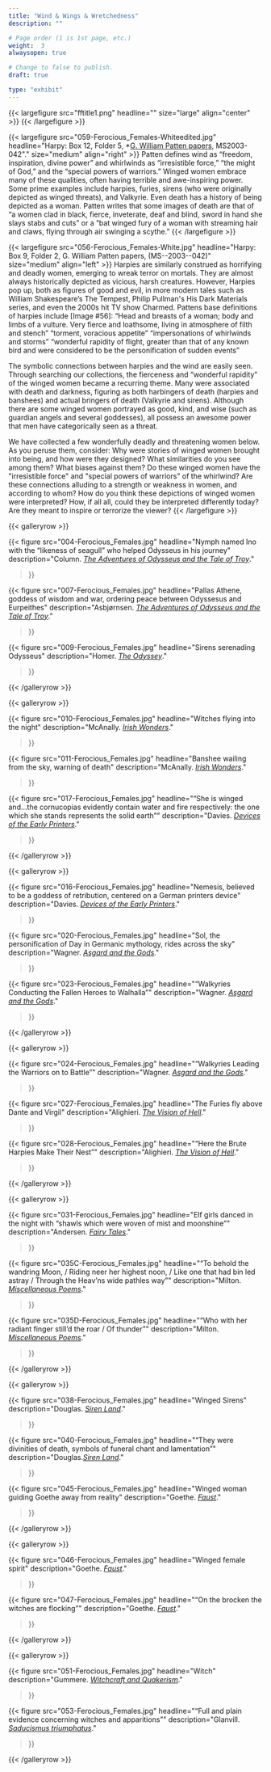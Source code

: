 ```yaml
---
title: "Wind & Wings & Wretchedness"
description: ""

# Page order (1 is 1st page, etc.)
weight:  3
alwaysopen: true

# Change to false to publish.
draft: true

type: "exhibit"
---
```


{{< largefigure src="fftitle1.png"
                headline=""
                size="large" align="center" >}}
{{< /largefigure >}}

{{< largefigure src="059-Ferocious_Females-Whiteedited.jpg"
                headline="Harpy: Box 12, Folder 5, *[G. William Patten papers,](https://bc-primo.hosted.exlibrisgroup.com/permalink/f/l6ucgu/ALMA-BC21323320790001021) MS2003-042"."
                size="medium"
				align="right" >}}
Patten defines wind as “freedom, inspiration, divine power” and whirlwinds as “irresistible force,” “the might of God,” and the “special powers of warriors.” Winged women embrace many of these qualities, often having terrible and awe-inspiring power. Some prime examples include harpies, furies, sirens (who were originally depicted as winged threats), and Valkyrie. Even death has a history of being depicted as a woman. Patten writes that some images of death are that of “a women clad in black, fierce, inveterate, deaf and blind, sword in hand she slays stabs and cuts” or a “bat winged fury of a woman with streaming hair and claws, flying through air swinging a scythe.”
{{< /largefigure >}}

{{< largefigure src="056-Ferocious_Females-White.jpg"
                headline="Harpy: Box 9, Folder 2, G. William Patten papers, (MS--2003--042)"
                size="medium"
                align="left" >}}
Harpies are similarly construed as horrifying and deadly women, emerging to wreak terror on mortals. They are almost always historically depicted as vicious, harsh creatures. However, Harpies pop up, both as figures of good and evil, in more modern tales such as William Shakespeare’s The Tempest, Philip Pullman's His Dark Materials series, and even the 2000s hit TV show Charmed. Pattens base definitions of harpies include [Image #56]: 
“Head and breasts of a woman; body and limbs of a vulture. Very fierce and loathsome, living in atmosphere of filth and stench” 
“torment, voracious appetite” 
“impersonations of whirlwinds and storms”
“wonderful rapidity of flight, greater than that of any known bird and were considered to be the personification of sudden events”

The symbolic connections between harpies and the wind are easily seen. Through searching our collections, the fierceness and “wonderful rapidity” of the winged women became a recurring theme. Many were associated with death and darkness, figuring as both harbingers of death (harpies and banshees) and actual bringers of death (Valkyrie and sirens). Although there are some winged women portrayed as good, kind, and wise (such as guardian angels and several goddesses), all possess an awesome power that men have categorically seen as a threat. 

We have collected a few wonderfully deadly and threatening women below. As you peruse them, consider:
Why were stories of winged women brought into being, and how were they designed? What similarities do you see among them? What biases against them? 
Do these winged women have the "irresistible force" and "special powers of warriors" of the whirlwind? Are these connections alluding to a strength or weakness in women, and according to whom? 
How do you think these depictions of winged women were interpreted? How, if all all, could they be interpreted differently today? 
Are they meant to inspire or terrorize the viewer?
{{< /largefigure >}}

{{< galleryrow >}}

{{< figure src="004-Ferocious_Females.jpg"
           headline="Nymph named Ino with the “likeness of seagull” who helped Odysseus in his journey"
           description="Column. *[The Adventures of Odysseus and the Tale of Troy](https://bc-primo.hosted.exlibrisgroup.com/permalink/f/l6ucgu/ALMA-BC21332396650001021)*."
>}}

{{< figure src="007-Ferocious_Females.jpg"
           headline="Pallas Athene, goddess of wisdom and war, ordering peace between Odyssesus and Eurpeithes"
           description="Asbjørnsen. *[The Adventures of Odysseus and the Tale of Troy](https://bc-primo.hosted.exlibrisgroup.com/permalink/f/l6ucgu/ALMA-BC21332396650001021)*."
>}}

{{< figure src="009-Ferocious_Females.jpg"
           headline="Sirens serenading Odysseus"
           description="Homer. *[The Odyssey](https://bc-primo.hosted.exlibrisgroup.com/permalink/f/1jdnfk3/ALMA-BC21352044400001021)*."
>}}

{{< /galleryrow >}}

{{< galleryrow >}}

{{< figure src="010-Ferocious_Females.jpg"
           headline="Witches flying into the night"
           description="McAnally. *[Irish Wonders](https://bc-primo.hosted.exlibrisgroup.com/permalink/f/1jdnfk3/ALMA-BC21373864330001021)*."
>}}

{{< figure src="011-Ferocious_Females.jpg"
           headline="Banshee wailing from the sky, warning of death"
           description="McAnally. *[Irish Wonders](https://bc-primo.hosted.exlibrisgroup.com/permalink/f/1jdnfk3/ALMA-BC21373864330001021)*."
>}}

{{< figure src="017-Ferocious_Females.jpg"
           headline="“She is winged and...the cornucopias evidently contain water and fire respectively: the one which she stands represents the solid earth”"
           description="Davies. *[Devices of the Early Printers](https://bc-primo.hosted.exlibrisgroup.com/permalink/f/1jdnfk3/ALMA-BC21356429620001021)*."
>}}

{{< /galleryrow >}}

{{< galleryrow >}}

{{< figure src="016-Ferocious_Females.jpg"
           headline="Nemesis, believed to be a goddess of retribution, centered on a German printers device"
           description="Davies. *[Devices of the Early Printers](https://bc-primo.hosted.exlibrisgroup.com/permalink/f/1jdnfk3/ALMA-BC21356429620001021)*."
>}}

{{< figure src="020-Ferocious_Females.jpg"
           headline="Sol, the personification of Day in Germanic mythology, rides across the sky"
           description="Wagner. *[Asgard and the Gods](https://bc-primo.hosted.exlibrisgroup.com/permalink/f/1jdnfk3/ALMA-BC21332186780001021)*."
>}}

{{< figure src="023-Ferocious_Females.jpg"
           headline="“Walkyries Conducting the Fallen Heroes to Walhalla”"
           description="Wagner. *[Asgard and the Gods](https://bc-primo.hosted.exlibrisgroup.com/permalink/f/1jdnfk3/ALMA-BC21332186780001021)*."
>}}

{{< /galleryrow >}}

{{< galleryrow >}}

{{< figure src="024-Ferocious_Females.jpg"
           headline="“Walkyries Leading the Warriors on to Battle”"
           description="Wagner. *[Asgard and the Gods](https://bc-primo.hosted.exlibrisgroup.com/permalink/f/1jdnfk3/ALMA-BC21332186780001021)*."
>}}

{{< figure src="027-Ferocious_Females.jpg"
           headline="The Furies fly above Dante and Virgil"
           description="Alighieri. *[The Vision of Hell](https://bc-primo.hosted.exlibrisgroup.com/permalink/f/1jdnfk3/ALMA-BC21382026760001021)*."
>}}

{{< figure src="028-Ferocious_Females.jpg"
           headline="“Here the Brute Harpies Make Their Nest”"
           description="Alighieri. *[The Vision of Hell](https://bc-primo.hosted.exlibrisgroup.com/permalink/f/1jdnfk3/ALMA-BC21382026760001021)*."
>}}

{{< /galleryrow >}}

{{< galleryrow >}}

{{< figure src="031-Ferocious_Females.jpg"
           headline="Elf girls danced in the night with “shawls which were woven of mist and moonshine”"
           description="Andersen. *[Fairy Tales](https://bc-primo.hosted.exlibrisgroup.com/permalink/f/1jdnfk3/ALMA-BC21448429600001021)*."
>}}

{{< figure src="035C-Ferocious_Females.jpg"
           headline="“To behold the wandring Moon, / Riding neer her highest noon, / Like one that had bin led astray / Through the Heav’ns wide pathles way”"
           description="Milton. *[Miscellaneous Poems](https://bc-primo.hosted.exlibrisgroup.com/permalink/f/1jdnfk3/ALMA-BC21367989890001021)*."
>}}

{{< figure src="035D-Ferocious_Females.jpg"
           headline="“Who with her radiant finger still’d the roar / Of thunder”"
           description="Milton. *[Miscellaneous Poems](https://bc-primo.hosted.exlibrisgroup.com/permalink/f/1jdnfk3/ALMA-BC21367989890001021)*."
>}}

{{< /galleryrow >}}

{{< galleryrow >}}

{{< figure src="038-Ferocious_Females.jpg"
           headline="Winged Sirens"
           description="Douglas. *[Siren Land](https://bc-primo.hosted.exlibrisgroup.com/permalink/f/1jdnfk3/ALMA-BC21372777850001021)*."
>}}

{{< figure src="040-Ferocious_Females.jpg"
           headline="“They were divinities of death, symbols of funeral chant and lamentation”"
           description="Douglas.*[Siren Land](https://bc-primo.hosted.exlibrisgroup.com/permalink/f/1jdnfk3/ALMA-BC21372777850001021)*."
>}}

{{< figure src="045-Ferocious_Females.jpg"
           headline="Winged woman guiding Goethe away from reality"
           description="Goethe. *[Faust](https://bc-primo.hosted.exlibrisgroup.com/permalink/f/1jdnfk3/ALMA-BC21377370380001021)*."
>}}

{{< /galleryrow >}}

{{< galleryrow >}}

{{< figure src="046-Ferocious_Females.jpg"
           headline="Winged female spirit"
           description="Goethe. *[Faust](https://bc-primo.hosted.exlibrisgroup.com/permalink/f/1jdnfk3/ALMA-BC21377370380001021)*."
>}}

{{< figure src="047-Ferocious_Females.jpg"
           headline="“On the brocken the witches are flocking”"
           description="Goethe. *[Faust](https://bc-primo.hosted.exlibrisgroup.com/permalink/f/1jdnfk3/ALMA-BC21377370380001021)*."
>}}

{{< /galleryrow >}}

{{< galleryrow >}}

{{< figure src="051-Ferocious_Females.jpg"
           headline="Witch"
           description="Gummere. *[Witchcraft and Quakerism](https://bc-primo.hosted.exlibrisgroup.com/permalink/f/1jdnfk3/ALMA-BC21370886670001021)*."
>}}

{{< figure src="053-Ferocious_Females.jpg"
           headline="“Full and plain evidence concerning witches and apparitions”"
           description="Glanvill. *[Saducismus triumphatus](https://bc-primo.hosted.exlibrisgroup.com/permalink/f/1jdnfk3/ALMA-BC21374849530001021)*."
>}}

{{< /galleryrow >}}